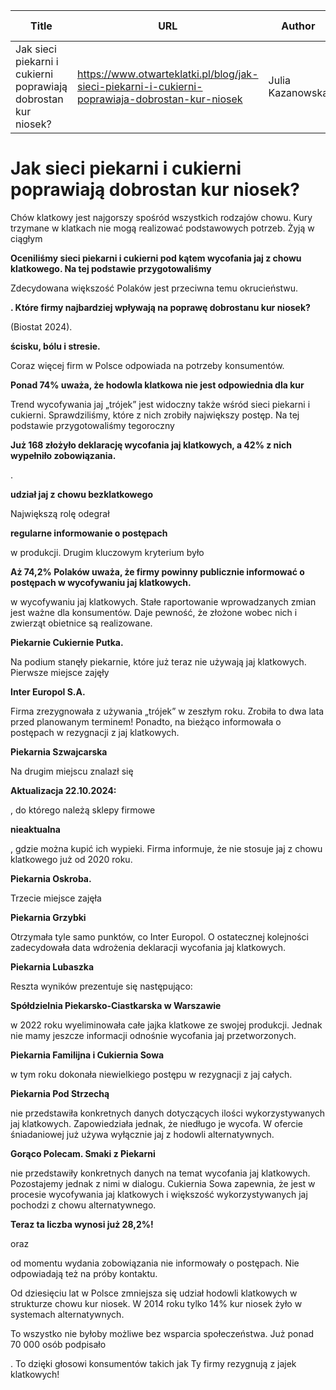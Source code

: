 | Title              | URL                | Author             | Publication Date   |
|--------------------|--------------------|--------------------|--------------------|
| Jak sieci piekarni i cukierni poprawiają dobrostan kur niosek? | https://www.otwarteklatki.pl/blog/jak-sieci-piekarni-i-cukierni-poprawiaja-dobrostan-kur-niosek | Julia Kazanowska | 14/10/2024 |


# Jak sieci piekarni i cukierni poprawiają dobrostan kur niosek?

Chów klatkowy jest najgorszy spośród wszystkich rodzajów chowu. Kury trzymane w klatkach nie mogą realizować podstawowych potrzeb. Żyją w ciągłym

**Oceniliśmy sieci piekarni i cukierni pod kątem wycofania jaj z chowu klatkowego. Na tej podstawie przygotowaliśmy**

Zdecydowana większość Polaków jest przeciwna temu okrucieństwu.

**. Które firmy najbardziej wpływają na poprawę dobrostanu kur niosek?**

(Biostat 2024).

**ścisku, bólu i stresie.**

Coraz więcej firm w Polsce odpowiada na potrzeby konsumentów.

**Ponad 74% uważa, że hodowla klatkowa nie jest odpowiednia dla kur**

Trend wycofywania jaj „trójek” jest widoczny także wśród sieci piekarni i cukierni. Sprawdziliśmy, które z nich zrobiły największy postęp. Na tej podstawie przygotowaliśmy tegoroczny

**Już 168 złożyło deklarację wycofania jaj klatkowych, a 42% z nich wypełniło zobowiązania.**

.

**udział jaj z chowu bezklatkowego**

Największą rolę odegrał

**regularne informowanie o postępach**

w produkcji. Drugim kluczowym kryterium było

**Aż 74,2% Polaków uważa, że firmy powinny publicznie informować o postępach w wycofywaniu jaj klatkowych.**

w wycofywaniu jaj klatkowych. Stałe raportowanie wprowadzanych zmian jest ważne dla konsumentów. Daje pewność, że złożone wobec nich i zwierząt obietnice są realizowane.

**Piekarnie Cukiernie Putka.**

Na podium stanęły piekarnie, które już teraz nie używają jaj klatkowych. Pierwsze miejsce zajęły

**Inter Europol S.A.**

Firma zrezygnowała z używania „trójek” w zeszłym roku. Zrobiła to dwa lata przed planowanym terminem! Ponadto, na bieżąco informowała o postępach w rezygnacji z jaj klatkowych.

**Piekarnia Szwajcarska**

Na drugim miejscu znalazł się

**Aktualizacja 22.10.2024:**

, do którego należą sklepy firmowe

**nieaktualna**

, gdzie można kupić ich wypieki. Firma informuje, że nie stosuje jaj z chowu klatkowego już od 2020 roku.

**Piekarnia Oskroba.**

Trzecie miejsce zajęła

**Piekarnia Grzybki**

Otrzymała tyle samo punktów, co Inter Europol. O ostatecznej kolejności zadecydowała data wdrożenia deklaracji wycofania jaj klatkowych.

**Piekarnia Lubaszka**

Reszta wyników prezentuje się następująco:

**Spółdzielnia Piekarsko-Ciastkarska w Warszawie**

w 2022 roku wyeliminowała całe jajka klatkowe ze swojej produkcji. Jednak nie mamy jeszcze informacji odnośnie wycofania jaj przetworzonych.

**Piekarnia Familijna i Cukiernia Sowa**

w tym roku dokonała niewielkiego postępu w rezygnacji z jaj całych.

**Piekarnia Pod Strzechą**

nie przedstawiła konkretnych danych dotyczących ilości wykorzystywanych jaj klatkowych. Zapowiedziała jednak, że niedługo je wycofa. W ofercie śniadaniowej już używa wyłącznie jaj z hodowli alternatywnych.

**Gorąco Polecam. Smaki z Piekarni**

nie przedstawiły konkretnych danych na temat wycofania jaj klatkowych. Pozostajemy jednak z nimi w dialogu. Cukiernia Sowa zapewnia, że jest w procesie wycofywania jaj klatkowych i większość wykorzystywanych jaj pochodzi z chowu alternatywnego.

**Teraz ta liczba wynosi już 28,2%!**

oraz

od momentu wydania zobowiązania nie informowały o postępach. Nie odpowiadają też na próby kontaktu.

Od dziesięciu lat w Polsce zmniejsza się udział hodowli klatkowych w strukturze chowu kur niosek. W 2014 roku tylko 14% kur niosek żyło w systemach alternatywnych.

To wszystko nie byłoby możliwe bez wsparcia społeczeństwa. Już ponad 70 000 osób podpisało

. To dzięki głosowi konsumentów takich jak Ty firmy rezygnują z jajek klatkowych!

